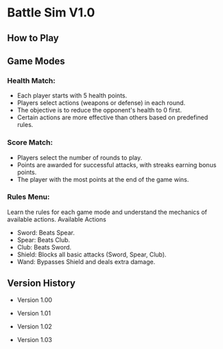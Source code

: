 # Battle Sim V1.0



## How to Play

## Game Modes

### Health Match:

- Each player starts with 5 health points.
- Players select actions (weapons or defense) in each round.
- The objective is to reduce the opponent's health to 0 first.
- Certain actions are more effective than others based on predefined rules.

### Score Match:

- Players select the number of rounds to play.
- Points are awarded for successful attacks, with streaks earning bonus points.
- The player with the most points at the end of the game wins.

### Rules Menu:

Learn the rules for each game mode and understand the mechanics of available actions.
Available Actions
- Sword: Beats Spear.
- Spear: Beats Club.
- Club: Beats Sword.
- Shield: Blocks all basic attacks (Sword, Spear, Club).
- Wand: Bypasses Shield and deals extra damage.



## Version History

- Version 1.00


- Version 1.01

- Version 1.02

- Version 1.03


